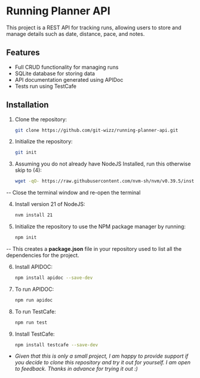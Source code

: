 # Running Planner API

This project is a REST API for tracking runs, allowing users to store and manage details such as date, distance, pace, and notes.

## Features
- Full CRUD functionality for managing runs
- SQLite database for storing data
- API documentation generated using APIDoc
- Tests run using TestCafe

## Installation
1. Clone the repository:
   ```bash
   git clone https://github.com/git-wizz/running-planner-api.git
   
2. Initialize the repository:
   ```bash
   git init
   
3. Assuming you do not already have NodeJS Installed, run this otherwise skip to (4):
   ```bash
   wget -qO- https://raw.githubusercontent.com/nvm-sh/nvm/v0.39.5/install.sh | bash
   
-- Close the terminal window and re-open the terminal
   
4. Install version 21 of NodeJS:
   ```bash
   nvm install 21
   
5. Initialize the repository to use the NPM package manager by running:
   ```bash
   npm init
   
-- This creates a **package.json** file in your repository used to list all the dependencies for the project.
   
6. Install APIDOC:
   ```bash
   npm install apidoc --save-dev

7. To run APIDOC:
   ```bash
   npm run apidoc
   
8. To run TestCafe:
   ```bash
   npm run test
   
9. Install TestCafe:
   ```bash
   npm install testcafe --save-dev

- _Given that this is only a small project, I am happy to provide support if you decide to clone this repository and try it out for yourself. I am open to feedback. Thanks in advance for trying it out :)_
